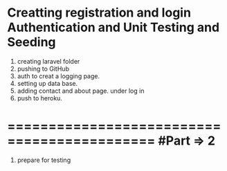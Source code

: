 # Creatting  registration and login Authentication and Unit Testing and Seeding
1. creating laravel folder
2. pushing to GitHub
3. auth to creat a logging page.
4. setting up data base. 
5. adding contact and about page. under log in 
6. push to heroku.

============================================
#Part => 2
===========
1. prepare for testing 
